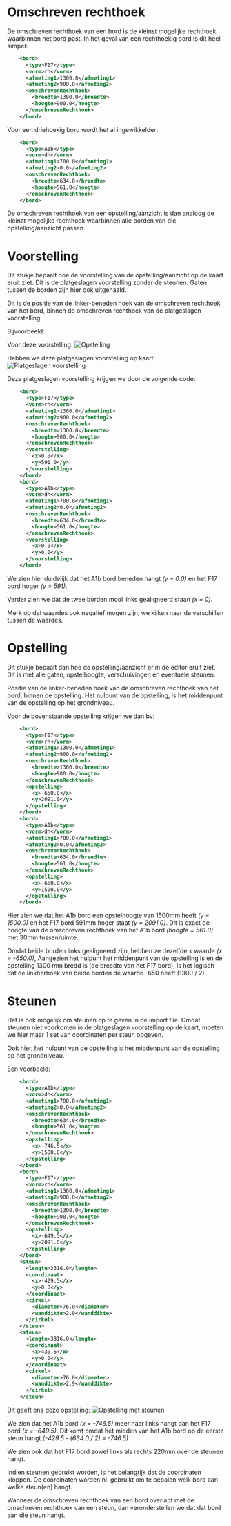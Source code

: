 # Omschreven rechthoek
De omschreven rechthoek van een bord is de kleinst mogelijke rechthoek waarbinnen het bord past. 
In het geval van een rechthoekig bord is dit heel simpel: 
```xml
    <bord>
      <type>F17</type>
      <vorm>rh</vorm>
      <afmeting1>1300.0</afmeting1>
      <afmeting2>900.0</afmeting2>
      <omschrevenRechthoek>
        <breedte>1300.0</breedte>
        <hoogte>900.0</hoogte>
      </omschrevenRechthoek>
    </bord>
```
Voor een driehoekig bord wordt het al ingewikkelder:
```xml
    <bord>
      <type>A1b</type>
      <vorm>dh</vorm>
      <afmeting1>700.0</afmeting1>
      <afmeting2>0.0</afmeting2>
      <omschrevenRechthoek>
        <breedte>634.0</breedte>
        <hoogte>561.0</hoogte>
      </omschrevenRechthoek>
    </bord>
```
De omschreven rechthoek van een opstelling/aanzicht is dan analoog de kleinst mogelijke rechthoek waarbinnen alle borden van die opstelling/aanzicht passen.

# Voorstelling
Dit stukje bepaalt hoe de voorstelling van de opstelling/aanzicht op de kaart eruit ziet. Dit is de platgeslagen voorstelling zonder de steunen. Gaten tussen de borden zijn hier ook uitgehaald.

Dit is de positie van de linker-beneden hoek van de omschreven rechthoek van het bord, binnen de omschreven rechthoek van de platgeslagen voorstelling.

Bijvoorbeeld: 

Voor deze voorstelling: 
![Opstelling](images/Zonder%20steunen.png "Opstelling")

Hebben we deze platgeslagen voorstelling op kaart:
![Platgeslagen voorstelling](images/Zonder%20steunen_plat.png "Platgeslagen voorstelling")

Deze platgeslagen voorstelling krijgen we door de volgende code:

```xml
    <bord>
      <type>F17</type>
      <vorm>rh</vorm>
      <afmeting1>1300.0</afmeting1>
      <afmeting2>900.0</afmeting2>
      <omschrevenRechthoek>
        <breedte>1300.0</breedte>
        <hoogte>900.0</hoogte>
      </omschrevenRechthoek>
      <voorstelling>
        <x>0.0</x>
        <y>591.0</y>
      </voorstelling>
    </bord>
    <bord>
      <type>A1b</type>
      <vorm>dh</vorm>
      <afmeting1>700.0</afmeting1>
      <afmeting2>0.0</afmeting2>
      <omschrevenRechthoek>
        <breedte>634.0</breedte>
        <hoogte>561.0</hoogte>
      </omschrevenRechthoek>
      <voorstelling>
        <x>0.0</x>
        <y>0.0</y>
      </voorstelling>
    </bord>
```

We zien hier duidelijk dat het A1b bord beneden hangt *(y = 0.0)* en het F17 bord hoger *(y = 591)*. 

Verder zien we dat de twee borden mooi links gealigneerd staan *(x = 0)*.

Merk op dat waardes ook negatief mogen zijn, we kijken naar de verschillen tussen de waardes.

# Opstelling
Dit stukje bepaalt dan hoe de opstelling/aanzicht er in de editor eruit ziet. Dit is met alle gaten, opstelhoogte, verschuivingen en eventuele steunen.

Positie van de linker-beneden hoek van de omschreven rechthoek van het bord, binnen de opstelling. Het nulpunt van de opstelling, is het middenpunt van de opstelling op het grondniveau.

Voor de bovenstaande opstelling krijgen we dan bv:

```xml
    <bord>
      <type>F17</type>
      <vorm>rh</vorm>
      <afmeting1>1300.0</afmeting1>
      <afmeting2>900.0</afmeting2>
      <omschrevenRechthoek>
        <breedte>1300.0</breedte>
        <hoogte>900.0</hoogte>
      </omschrevenRechthoek>
      <opstelling>
        <x>-650.0</x>
        <y>2091.0</y>
      </opstelling>
    </bord>
    <bord>
      <type>A1b</type>
      <vorm>dh</vorm>
      <afmeting1>700.0</afmeting1>
      <afmeting2>0.0</afmeting2>
      <omschrevenRechthoek>
        <breedte>634.0</breedte>
        <hoogte>561.0</hoogte>
      </omschrevenRechthoek>
      <opstelling>
        <x>-650.0</x>
        <y>1500.0</y>
      </opstelling>
    </bord>
```

Hier zien we dat het A1b bord een opstelhoogte van 1500mm heeft *(y = 1500.0)* en het F17 bord 591mm hoger staat *(y = 2091.0)*. Dit is exact de hoogte van de omschreven rechthoek van het A1b bord *(hoogte = 561.0)* met 30mm tussenruimte.

Omdat beide borden links gealigneerd zijn, hebben ze dezelfde x waarde *(x = -650.0)*, Aangezien het nulpunt het middenpunt van de opstelling is en de opstelling 1300 mm bredd is (de breedte van het F17 bord), is het logisch dat de linkherhoek van beide borden de waarde -650 heeft (1300 / 2).

# Steunen
Het is ook mogelijk om steunen op te geven in de import file. Omdat steunen niet voorkomen in de platgeslagen voorstelling op de kaart, moeten we hier maar 1 set van coordinaten per steun opgeven.

Ook hier, het nulpunt van de opstelling is het middenpunt van de opstelling op het grondniveau.

Een voorbeeld:

```xml
    <bord>
      <type>A1b</type>
      <vorm>dh</vorm>
      <afmeting1>700.0</afmeting1>
      <afmeting2>0.0</afmeting2>
      <omschrevenRechthoek>
        <breedte>634.0</breedte>
        <hoogte>561.0</hoogte>
      </omschrevenRechthoek>
      <opstelling>
        <x>-746.5</x>
        <y>1500.0</y>
      </opstelling>
    </bord>
    <bord>
      <type>F17</type>
      <vorm>rh</vorm>
      <afmeting1>1300.0</afmeting1>
      <afmeting2>900.0</afmeting2>
      <omschrevenRechthoek>
        <breedte>1300.0</breedte>
        <hoogte>900.0</hoogte>
      </omschrevenRechthoek>
      <opstelling>
        <x>-649.5</x>
        <y>2091.0</y>
      </opstelling>
    </bord>
    <steun>
      <lengte>3316.0</lengte>
      <coordinaat>
        <x>-429.5</x>
        <y>0.0</y>
      </coordinaat>
      <cirkel>
        <diameter>76.0</diameter>
        <wanddikte>2.9</wanddikte>
      </cirkel>
    </steun>
    <steun>
      <lengte>3316.0</lengte>
      <coordinaat>
        <x>430.5</x>
        <y>0.0</y>
      </coordinaat>
      <cirkel>
        <diameter>76.0</diameter>
        <wanddikte>2.9</wanddikte>
      </cirkel>
    </steun>
```

Dit geeft ons deze opstelling: 
![Opstelling met steunen](images/normaal.png "Opstelling met steunen")

We zien dat het A1b bord *(x = -746.5)* meer naar links hangt dan het F17 bord *(x = -649.5)*. Dit komt omdat het midden van het A1b bord op de eerste steun hangt.*(-429.5 - (634.0 / 2) = -746.5)*

We zien ook dat het F17 bord zowel links als rechts 220mm over de steunen hangt.

Indien steunen gebruikt worden, is het belangrijk dat de coordinaten kloppen. De coordinaten worden nl. gebruikt om te bepalen welk bord aan welke steun(en) hangt.

Wanneer de omschreven rechthoek van een bord overlapt met de omschreven rechthoek van een steun, dan veronderstellen we dat dat bord aan die steun hangt.

